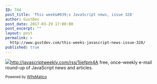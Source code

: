 ```yaml
---
ID: 744
post_title: 'This week&#039;s JavaScript news, issue 328'
author: GustDev
post_date: 2017-03-29 17:00:00
post_excerpt: ""
layout: post
permalink: >
  http://www.gustdev.com/this-weeks-javascript-news-issue-328/
published: true
---
```

<img class="wpe_imgrss" src="http://www.gustdev.com/wp-content/uploads/2017/04/1bff3f19.png">http://javascriptweekly.com/rss/1ijefpm4A free, once&ndash;weekly e-mail round-up of JavaScript news and articles.<p class="wpematico_credit"><small>Powered by <a href="http://www.wpematico.com" target="_blank">WPeMatico</a></small></p>